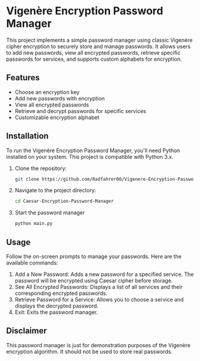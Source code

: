 # Vigenère Encryption Password Manager

This project implements a simple password manager using classic Vigenère cipher encryption to securely store and manage passwords. It allows users to add new passwords, view all encrypted passwords, retrieve specific passwords for services, and supports custom alphabets for encryption.

## Features

- Choose an encryption key
- Add new passwords with encryption
- View all encrypted passwords
- Retrieve and decrypt passwords for specific services
- Customizable encryption alphabet

## Installation

To run the Vigenère Encryption Password Manager, you'll need Python installed on your system. This project is compatible with Python 3.x.

1. Clone the repository:
   ```bash
   git clone https://github.com/Radfahrer00/Vigenere-Encryption-Password-Manager.git

2. Navigate to the project directory:
   ```bash
   cd Caesar-Encryption-Password-Manager

3. Start the password manager
   ```bash
   python main.py

## Usage
Follow the on-screen prompts to manage your passwords. Here are the available commands:

1. Add a New Password: Adds a new password for a specified service. The password will be encrypted using Caesar cipher before storage.
2. See All Encrypted Passwords: Displays a list of all services and their corresponding encrypted passwords.
3. Retrieve Password for a Service: Allows you to choose a service and displays the decrypted password.
4. Exit: Exits the password manager.

## Disclaimer

This password manager is just for demonstration purposes of the Vigenère encryption algorithm. It should not be used to store real passwords.
